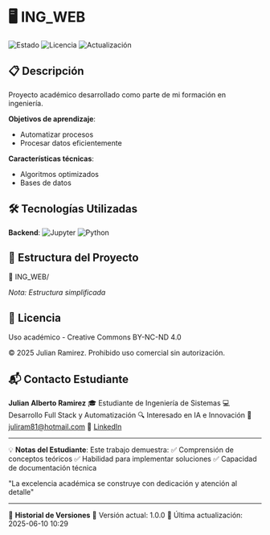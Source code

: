 # 🖥️ ING_WEB

![Estado](https://img.shields.io/badge/%F0%9F%91%A8%E2%80%8D%F0%9F%92%BB_En_Desarrollo-yellow) ![Licencia](https://img.shields.io/badge/Licencia-🔒%20Privada-red) ![Actualización](https://img.shields.io/badge/🔄_Última_actividad-2025--06--10%2010:29-lightgrey)

## 📋 Descripción

Proyecto académico desarrollado como parte de mi formación en ingeniería.

**Objetivos de aprendizaje**:
- Automatizar procesos
- Procesar datos eficientemente

**Características técnicas**:
- Algoritmos optimizados
- Bases de datos

## 🛠 Tecnologías Utilizadas
**Backend**:  ![Jupyter](https://img.shields.io/badge/Jupyter-F37626?logo=jupyter&logoColor=white) ![Python](https://img.shields.io/badge/Python-3776AB?logo=python&logoColor=white)   

## 📂 Estructura del Proyecto
📁 ING_WEB/

*Nota: Estructura simplificada*

## 📄 Licencia

Uso académico - Creative Commons BY-NC-ND 4.0

© 2025 Julian Ramirez. Prohibido uso comercial sin autorización.

## 📬 Contacto Estudiante

**Julian Alberto Ramirez**
🎓 Estudiante de Ingeniería de Sistemas
💻 Desarrollo Full Stack y Automatización
🔍 Interesado en IA e Innovación
📧 [juliram81@hotmail.com](mailto:juliram81@hotmail.com)
🔗 [LinkedIn](https://linkedin.com/in/julianramirezc)

---
💡 **Notas del Estudiante**:
Este trabajo demuestra:
✅ Comprensión de conceptos teóricos
✅ Habilidad para implementar soluciones
✅ Capacidad de documentación técnica

"La excelencia académica se construye con dedicación y atención al detalle"

---
📅 **Historial de Versiones**
🔹 Versión actual: 1.0.0
🔹 Última actualización: 2025-06-10 10:29